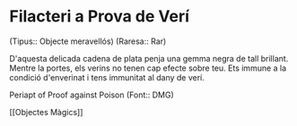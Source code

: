 # Filacteri a Prova de Verí

(Tipus:: Objecte meravellós) (Raresa:: Rar)

D'aquesta delicada cadena de plata penja una gemma negra de tall brillant. Mentre la portes, els verins no tenen cap efecte sobre teu. Ets immune a la condició d'enverinat i tens immunitat al dany de verí.

Periapt of Proof against Poison (Font:: DMG)

[[Objectes Màgics]]
